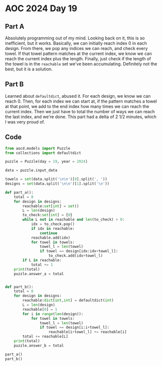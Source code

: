 # AOC 2024 Day 19

## Part A

Absolutely programming out of my mind. Looking back on it, this is so inefficient, but it works. Basically, we can initially reach index 0 in each design. From there, we pop any indices we can reach, and check every towel. If that towel pattern matches at the current index, we know we can reach the current index plus the length. Finally, just check if the length of the towel is in the `reachable` set we've been accumulating. Definitely not the best, but it is a solution.

## Part B

Learned about `defaultdict`, abused it. For each design, we know we can reach 0. Then, for each index we can start at, if the pattern matches a towel at that point, we add to the end index how many times we can reach the current index. Then we just have to total the number of ways we can reach the last index, and we're done. This part had a delta of 2 1/2 minutes, which I was very proud of. 

## Code

```python
from aocd.models import Puzzle
from collections import defaultdict

puzzle = Puzzle(day = 19, year = 2024)

data = puzzle.input_data

towels = set(data.split('\n\n')[0].split(', '))
designs = set(data.split('\n\n')[1].split('\n'))

def part_a():
    total = 0
    for design in designs:
        reachable:set[int] = set()
        L = len(design)
        to_check:set[int] = {0}
        while L not in reachable and len(to_check) > 0:
            idx = to_check.pop()
            if idx in reachable:
                continue
            reachable.add(idx)
            for towel in towels:
                towel_l = len(towel)
                if towel == design[idx:idx+towel_l]:
                    to_check.add(idx+towel_l)
        if L in reachable:
            total += 1
    print(total)
    puzzle.answer_a = total


def part_b():
    total = 0
    for design in designs:
        reachable:dict[int,int] = defaultdict(int)
        L = len(design)
        reachable[0] = 1
        for i in range(len(design)):
            for towel in towels:
                towel_l = len(towel)
                if towel == design[i:i+towel_l]:
                    reachable[i+towel_l] += reachable[i]
        total += reachable[L]
    print(total)
    puzzle.answer_b = total

part_a()
part_b()
```